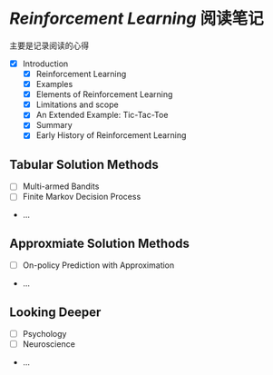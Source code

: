 # _Reinforcement Learning_  阅读笔记

主要是记录阅读的心得

- [x] Introduction
    - [x] Reinforcement Learning
    - [x] Examples
    - [x] Elements of Reinforcement Learning
    - [x] Limitations and scope
    - [x] An Extended Example: Tic-Tac-Toe
    - [x] Summary
    - [x] Early History of Reinforcement Learning

## Tabular Solution Methods

- [ ] Multi-armed Bandits
- [ ] Finite Markov Decision Process
- ...

## Approxmiate Solution Methods

- [ ] On-policy Prediction with Approximation
- ...

## Looking Deeper

- [ ] Psychology
- [ ] Neuroscience
- ...